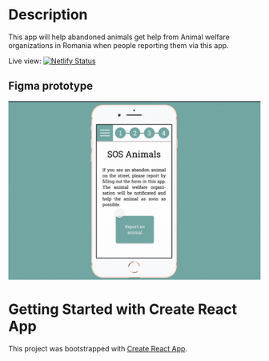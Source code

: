 # Description

This app will help abandoned animals get help from Animal welfare organizations in Romania when people reporting them via this app.

Live view:  [![Netlify Status](https://api.netlify.com/api/v1/badges/f9a7f8d3-58ca-44ed-a038-ae8d2efd31a5/deploy-status)](https://sos-animal.netlify.app/)

## Figma prototype

![Thumbnail](https://github.com/YuriDevAT/sos-animals/blob/main/public/sos%20animal.gif)

# Getting Started with Create React App

This project was bootstrapped with [Create React App](https://github.com/facebook/create-react-app).
